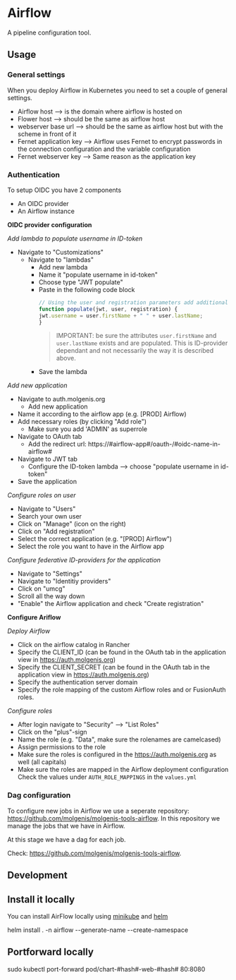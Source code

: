 # Airflow
A pipeline configuration tool.

## Usage

### General settings
When you deploy Airflow in Kubernetes you need to set a couple of general settings.
- Airflow host --> is the domain where airflow is hosted on
- Flower host --> should be the same as airflow host
- webserver base url --> should be the same as airflow host but with the scheme in front of it
- Fernet application key --> Airflow uses Fernet to encrypt passwords in the connection configuration and the variable configuration
- Fernet webserver key --> Same reason as the application key
### Authentication
To setup OIDC you have 2 components
- An OIDC provider
- An Airflow instance

**OIDC provider configuration**

*Add lambda to populate username in ID-token*
  - Navigate to "Customizations"
    - Navigate to "lambdas"
      - Add new lambda
      - Name it "populate username in id-token"
      - Choose type "JWT populate" 
      - Paste in the following code block
        ```javascript
        // Using the user and registration parameters add additional values to the jwt object.
        function populate(jwt, user, registration) {
        jwt.username = user.firstName + " " + user.lastName;
        }
        ```
        > IMPORTANT: be sure the attributes `user.firstName` and `user.lastName` exists and are populated. This is ID-provider dependant and not necessarily the way it is described above.
      - Save the lambda


*Add new application*
  - Navigate to auth.molgenis.org
    - Add new application
  - Name it according to the airflow app (e.g. [PROD] Airflow)
  - Add necessary roles (by clicking "Add role")
    - Make sure you add 'ADMIN' as superrole
  - Navigate to OAuth tab
    - Add the redirect url: https://#airflow-app#/oauth-/#oidc-name-in-airflow#
  - Navigate to JWT tab
    - Configure the ID-token lambda --> choose "populate username in id-token"
  - Save the application

*Configure roles on user*
  - Navigate to "Users"
  - Search your own user
  - Click on "Manage" (icon on the right)
  - Click on "Add registration"
  - Select the correct application (e.g. "[PROD] Airflow")
  - Select the role you want to have in the Airflow app

*Configure federative ID-providers for the application*
  - Navigate to "Settings"
  - Navigate to "Identitiy providers"
  - Click on "umcg"
  - Scroll all the way down
  - "Enable" the Airflow application and check "Create registration"

**Configure Ariflow**

*Deploy Airflow*
  - Click on the airflow catalog in Rancher
  - Specify the CLIENT_ID (can be found in the OAuth tab in the application view in https://auth.molgenis.org)
  - Specify the CLIENT_SECRET (can be found in the OAuth tab in the application view in https://auth.molgenis.org)
  - Specify the authentication server domain
  - Specify the role mapping of the custom Airflow roles and or FusionAuth roles.

*Configure roles*
  - After login navigate to "Security" --> "List Roles"
  - Click on the "plus"-sign
  - Name the role (e.g. "Data", make sure the rolenames are camelcased)
  - Assign permissions to the role
  - Make sure the roles is configured in the https://auth.molgenis.org as well (all capitals)
  - Make sure the roles are mapped in the Airflow deployment configuration
    Check the values under `AUTH_ROLE_MAPPINGS` in the `values.yml`
    
### Dag configuration
To configure new jobs in Airflow we use a seperate repository: https://github.com/molgenis/molgenis-tools-airflow. In this repository we manage the jobs that we have in Airflow. 

At this stage we have a dag for each job.

Check: https://github.com/molgenis/molgenis-tools-airflow.

## Development
## Install it locally
You can install AirFlow locally using [minikube](https://minikube.sigs.k8s.io/docs/start/) and [helm](https://helm.sh)

helm install . -n airflow --generate-name --create-namespace
## Portforward locally
sudo kubectl port-forward pod/chart-#hash#-web-#hash# 80:8080  